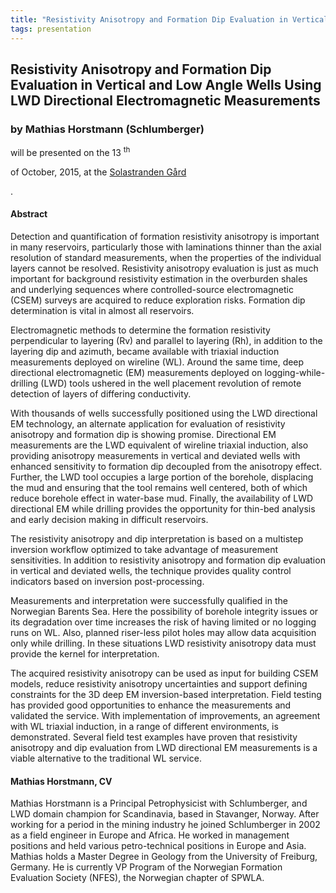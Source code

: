 ```yaml
---
title: "Resistivity Anisotropy and Formation Dip Evaluation in Vertical and Low Angle Wells Using LWD Directional Electromagnetic Measurements (Mathias Horstmann (Schlumberger))"
tags: presentation 
---
```



		
<h2>
Resistivity Anisotropy and Formation Dip Evaluation in Vertical and Low Angle Wells Using LWD Directional Electromagnetic Measurements
</h2>

 



		
<h3>
by Mathias Horstmann (Schlumberger)
</h3>

 



 
<p>
will be presented on the 13
<sup>
th
</sup>

 of October, 2015, at the 
<a href="http://www.solastrandengaard.no">
Solastranden Gård
</a>

.
</p>

	

 
<h4>
Abstract
</h4>



      
<p>
Detection and quantification of formation resistivity anisotropy is important in many reservoirs, particularly those with laminations thinner than the axial resolution of standard measurements, when the properties of the individual layers cannot be resolved. Resistivity anisotropy evaluation is just as much important for background resistivity estimation in the overburden shales and underlying sequences where controlled-source electromagnetic (CSEM) surveys are acquired to reduce exploration risks. Formation dip determination is vital in almost all reservoirs.
</p>



<p>
Electromagnetic methods to determine the formation resistivity perpendicular to layering (Rv) and parallel to layering (Rh), in addition to the layering dip and azimuth, became available with triaxial induction measurements deployed on wireline (WL). Around the same time, deep directional electromagnetic (EM) measurements deployed on logging-while-drilling (LWD) tools ushered in the well placement revolution of remote detection of layers of differing conductivity.
</p>



<p>
With thousands of wells successfully positioned using the LWD directional EM technology, an alternate application for evaluation of resistivity anisotropy and formation dip is showing promise. Directional EM measurements are the LWD equivalent of wireline triaxial induction, also providing anisotropy measurements in vertical and deviated wells with enhanced sensitivity to formation dip decoupled from the anisotropy effect. Further, the LWD tool occupies a large portion of the borehole, displacing the mud and ensuring that the tool remains well centered, both of which reduce borehole effect in water-base mud. Finally, the availability of LWD directional EM while drilling provides the opportunity for thin-bed analysis and early decision making in difficult reservoirs.
</p>



<p>
The resistivity anisotropy and dip interpretation is based on a multistep inversion workflow optimized to take advantage of measurement sensitivities. In addition to resistivity anisotropy and formation dip evaluation in vertical and deviated wells, the technique provides quality control indicators based on inversion post-processing.
</p>



<p>
Measurements and interpretation were successfully qualified in the Norwegian Barents Sea. Here the possibility of borehole integrity issues or its degradation over time increases the risk of having limited or no logging runs on WL. Also, planned riser-less pilot holes may allow data acquisition only while drilling. In these situations LWD resistivity anisotropy data must provide the kernel for interpretation.
</p>



<p>
The acquired resistivity anisotropy can be used as input for building CSEM models, reduce resistivity anisotropy uncertainties and support defining constraints for the 3D deep EM inversion-based interpretation. Field testing has provided good opportunities to enhance the measurements and validated the service. With implementation of improvements, an agreement with WL triaxial induction, in a range of different environments, is demonstrated. Several field test examples have proven that resistivity anisotropy and dip evaluation from LWD directional EM measurements is a viable alternative to the traditional WL service.
</p>





<h4>
Mathias Horstmann, CV
</h4>





      
<p>
Mathias Horstmann is a Principal Petrophysicist with Schlumberger, and LWD domain champion for Scandinavia, based in Stavanger, Norway.  After working for a period in the mining industry he joined Schlumberger in 2002 as a field engineer in Europe and Africa. He worked in management positions and held various petro-technical positions in Europe and Asia. Mathias holds a Master Degree in Geology from the University of Freiburg, Germany. He is currently VP Program of the Norwegian Formation Evaluation Society (NFES), the Norwegian chapter of SPWLA.
</p>



	

